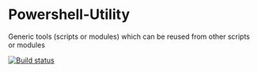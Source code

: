 Powershell-Utility
==================

Generic tools (scripts or modules) which can be reused from other scripts or modules

[![Build status](https://ci.appveyor.com/api/projects/status/o28tsvtan634xob5/branch/master?svg=true)](https://ci.appveyor.com/project/MathieuBuisson/powershell-utility/branch/master)

